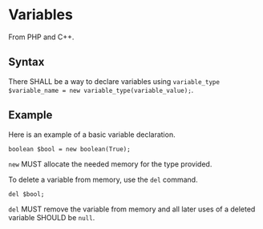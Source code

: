 # Variables

From PHP and C++.

## Syntax

There SHALL be a way to declare variables using `variable_type $variable_name = new variable_type(variable_value);`. 

## Example

Here is an example of a basic variable declaration.

```
boolean $bool = new boolean(True);
```

`new` MUST allocate the needed memory for the type provided.

To delete a variable from memory, use the `del` command.

```
del $bool;
```

`del` MUST remove the variable from memory and all later uses of a deleted variable SHOULD be `null`.
